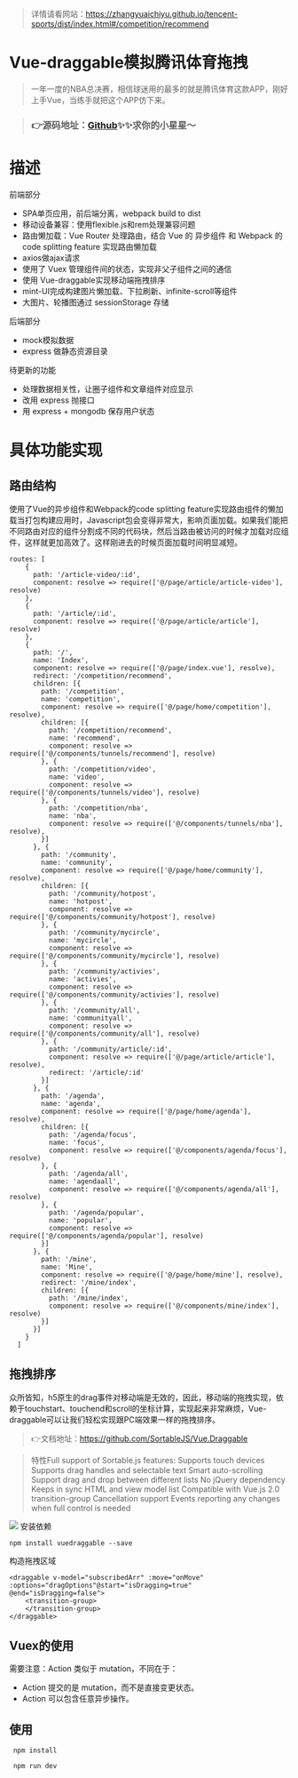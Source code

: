 >详情请看网站：<https://zhangyuaichiyu.github.io/tencent-sports/dist/index.html#/competition/recommend>

# Vue-draggable模拟腾讯体育拖拽
>一年一度的NBA总决赛，相信球迷用的最多的就是腾讯体育这款APP，刚好上手Vue，当练手就把这个APP仿下来。

>### 👉源码地址：[Github](https://github.com/prettysheepsheep/tencent-sports-master)✨✨求你的小星星～

# 描述
前端部分
* SPA单页应用，前后端分离，webpack build to dist
* 移动设备兼容：使用flexible.js和rem处理兼容问题
* 路由懒加载：Vue Router 处理路由，结合 Vue 的 异步组件 和 Webpack 的 code splitting feature 实现路由懒加载
* axios做ajax请求
* 使用了 Vuex 管理组件间的状态，实现非父子组件之间的通信
* 使用 Vue-draggable实现移动端拖拽排序
* mint-UI完成构建图片懒加载、下拉刷新、infinite-scroll等组件
* 大图片、轮播图通过 sessionStorage 存储


后端部分
* mock模拟数据
* express 做静态资源目录

待更新的功能
* 处理数据相关性，让圈子组件和文章组件对应显示
* 改用 express 抛接口
* 用 express + mongodb 保存用户状态


# 具体功能实现
## 路由结构
使用了Vue的异步组件和Webpack的code splitting feature实现路由组件的懒加载当打包构建应用时，Javascript包会变得非常大，影响页面加载。如果我们能把不同路由对应的组件分割成不同的代码块，然后当路由被访问的时候才加载对应组件，这样就更加高效了。这样刚进去的时候页面加载时间明显减短。
```
routes: [
    {
      path: '/article-video/:id',
      component: resolve => require(['@/page/article/article-video'], resolve)
    },
    {
      path: '/article/:id',
      component: resolve => require(['@/page/article/article'], resolve)
    },
    {
      path: '/',
      name: 'Index',
      component: resolve => require(['@/page/index.vue'], resolve),
      redirect: '/competition/recommend',
      children: [{
        path: '/competition',
        name: 'competition',
        component: resolve => require(['@/page/home/competition'], resolve),
        children: [{
          path: '/competition/recommend',
          name: 'recommend',
          component: resolve => require(['@/components/tunnels/recommend'], resolve)
        }, {
          path: '/competition/video',
          name: 'video',
          component: resolve => require(['@/components/tunnels/video'], resolve)
        }, {
          path: '/competition/nba',
          name: 'nba',
          component: resolve => require(['@/components/tunnels/nba'], resolve),
        }]
      }, {
        path: '/community',
        name: 'community',
        component: resolve => require(['@/page/home/community'], resolve),
        children: [{
          path: '/community/hotpost',
          name: 'hotpost',
          component: resolve => require(['@/components/community/hotpost'], resolve)
        }, {
          path: '/community/mycircle',
          name: 'mycircle',
          component: resolve => require(['@/components/community/mycircle'], resolve)
        }, {
          path: '/community/activies',
          name: 'activies',
          component: resolve => require(['@/components/community/activies'], resolve)
        }, {
          path: '/community/all',
          name: 'communityall',
          component: resolve => require(['@/components/community/all'], resolve)
        }, {
          path: '/community/article/:id',
          component: resolve => require(['@/page/article/article'], resolve),
          redirect: '/article/:id'
        }]
      }, {
        path: '/agenda',
        name: 'agenda',
        component: resolve => require(['@/page/home/agenda'], resolve),
        children: [{
          path: '/agenda/focus',
          name: 'focus',
          component: resolve => require(['@/components/agenda/focus'], resolve)
        }, {
          path: '/agenda/all',
          name: 'agendaall',
          component: resolve => require(['@/components/agenda/all'], resolve)
        }, {
          path: '/agenda/popular',
          name: 'popular',
          component: resolve => require(['@/components/agenda/popular'], resolve)
        }]
      }, {
        path: '/mine',
        name: 'Mine',
        component: resolve => require(['@/page/home/mine'], resolve),
        redirect: '/mine/index',
        children: [{
          path: '/mine/index',
          component: resolve => require(['@/components/mine/index'], resolve)
        }]
      }]
    }
  ]
```
## 拖拽排序
众所皆知，h5原生的drag事件对移动端是无效的，因此，移动端的拖拽实现，依赖于touchstart、touchend和scroll的坐标计算，实现起来非常麻烦，Vue-draggable可以让我们轻松实现跟PC端效果一样的拖拽排序。

>👉文档地址：https://github.com/SortableJS/Vue.Draggable

>特性Full support of Sortable.js features:
Supports touch devices
Supports drag handles and selectable text
Smart auto-scrolling
Support drag and drop between different lists
No jQuery dependency
Keeps in sync HTML and view model list
Compatible with Vue.js 2.0 transition-group
Cancellation support
Events reporting any changes when full control is needed

![](https://dn-mhke0kuv.qbox.me/4e7ea79ba9fa8ad286e1.gif)
安装依赖

```
npm install vuedraggable --save
```

构造拖拽区域

```
<draggable v-model="subscribedArr" :move="onMove" :options="dragOptions"@start="isDragging=true" @end="isDragging=false">
    <transition-group>
    </transition-group>
</draggable>
```

## Vuex的使用

需要注意：Action 类似于 mutation，不同在于：

* Action 提交的是 mutation，而不是直接变更状态。
* Action 可以包含任意异步操作。


## 使用

```
 npm install
```

```
 npm run dev
 
```



